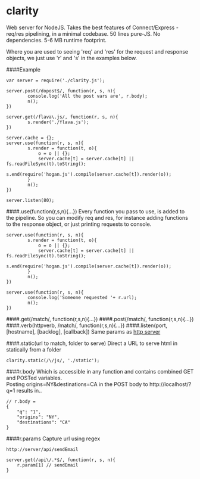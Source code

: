 clarity
=======

Web server for NodeJS. Takes the best features of Connect/Express - req/res pipelining, in a minimal codebase. 50 lines pure-JS. No dependencies. 5-6 MB runtime footprint.

Where you are used to seeing 'req' and 'res' for the request and response objects, we just use 'r' and 's' in the examples below.

####Example
````
var server = require('./clarity.js'); 

server.post(/dopost$/, function(r, s, n){
        console.log('All the post vars are', r.body);
        n();
})

server.get(/flava\.js/, function(r, s, n){
        s.render('./flava.js');
})

server.cache = {};
server.use(function(r, s, n){
        s.render = function(t, o){
            o = o || {};
            server.cache[t] = server.cache[t] || fs.readFileSync(t).toString();
            s.end(require('hogan.js').compile(server.cache[t]).render(o));
        }
        n();
})

server.listen(80);
````

####.use(function(r,s,n){...})
Every function you pass to use, is added to the pipeline. So you can modify req and res, for instance
adding functions to the response object, or just printing requests to console.
````
server.use(function(r, s, n){
        s.render = function(t, o){
            o = o || {};
            server.cache[t] = server.cache[t] || fs.readFileSync(t).toString();
            s.end(require('hogan.js').compile(server.cache[t]).render(o));
        }
        n();
})

server.use(function(r, s, n){
        console.log('Someone requested '+ r.url);
        n();
})
````

####.get(/match/, function(r,s,n){...})
####.post(/match/, function(r,s,n){...})
####.verb(httpverb, /match/, function(r,s,n){...})
####.listen(port, [hostname], [backlog], [callback]) 
Same params as 
<a target=_ href='http://nodejs.org/api/http.html#http_server_listen_port_hostname_backlog_callback'>http server</a>    

####.static(url to match, folder to serve)
Direct a URL to serve html in statically from a folder
````
clarity.static(/\/js/, './static');
````

####r.body
Which is accessible in any function and contains combined GET and POSTed variables.      
Posting origins=NY&destinations=CA in the POST body to http://localhost/?q=1 results in..

````
// r.body = 
{
	"q": "1",
	"origins": "NY",
	"destinations": "CA"
}
````

####r.params
Capture url using regex

````
http://server/api/sendEmail

server.get(/api\/.*$/, function(r, s, n){
    r.param[1] // sendEmail
}
````